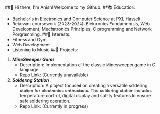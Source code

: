 ##👋 Hi there, I'm Anish! Welcome to my Github.
##📚 Education:
- Bachelor's in Electronics and Computer Science at PXL Hasselt.
- Rekevant coursework (2023-2024): Elektronics Fundamentals, Web Development, Mechatronics Principles, C programming and Network Porgramming. 
##💼 Interests:
- Fitness and Gym
- Web Development
- Listening to Music
##🚀 Projects:
1. ***MineSweeper Game***
   - Description: Implementation of the classic Minesweeper game in C language.
   - Repo Link: (Currently unavailable)
2. ***Soldering Station***
   - Description: A project focused on creating a versatile soldering station for electronics enthusiasts. The soldering station includes temperature control, digital display and safety features to ensure safe soldering operation.
   - Repo Link: (Currently in progress)

<!--
**Anish-Pun/Anish-Pun** is a ✨ _special_ ✨ repository because its `README.md` (this file) appears on your GitHub profile.

Here are some ideas to get you started:

- 🔭 I’m currently working on ...
- 🌱 I’m currently learning ...
- 👯 I’m looking to collaborate on ...
- 🤔 I’m looking for help with ...
- 💬 Ask me about ...
- 📫 How to reach me: ...
- 😄 Pronouns: ...
- ⚡ Fun fact: ...
-->
